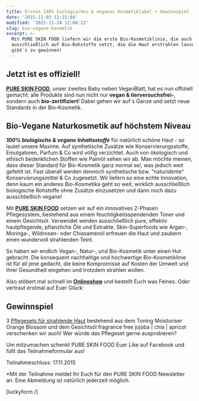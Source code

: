 ```yaml
---
title: Erstes 100% biologisches & veganes Kosmetiklabel + Gewinnspiel
date: '2015-11-03 12:15:04'
modified: '2015-11-24 12:08:22'
slug: bio-vegane-kosmetik
excerpt: >-
  Mit PURE SKIN FOOD liefern wir die erste Bio-Kosmetiklinie, die auch wirklich
  ausschließlich auf Bio-Rohstoffe setzt, die die Haut erstrahlen lassen. 3 Sets
  gibt´s zu gewinnen!
---
```


## Jetzt ist es offiziell!

**[PURE SKIN FOOD](http://www.pureskinfood.de/)**, unser zweites Baby neben VeganBlatt, hat es nun offiziell gemacht: alle Produkte sind nun nicht nur **vegan & tierversuchsfrei-**, sondern auch **bio-zertifiziert**! Dabei gehen wir auf´s Ganze und setzt neue Standards in der Bio-Kosmetik.

[<!-- Image removed (no copyright): veganhase-biologo_large.jpg -->](https://www.veganblatt.com/i/veganhase-biologo_large.jpg)

## Bio-Vegane Naturkosmetik auf höchstem Niveau

**_100% biologische & vegane Inhaltsstoffe_** für natürlich schöne Haut - so lautet unsere Maxime. Auf synthetische Zusätze wie Konservierungsstoffe, Emulgatoren, Parfum & Co wird völlig verzichtet. Auch von ökologisch und ethisch bedenklichen Stoffen wie Palmöl sehen wir ab. Man möchte meinen, dass dieser Standard für Bio-Kosmetik ganz normal sei, was jedoch weit gefehlt ist. Fast überall werden dennoch synthetische bzw. "naturidente" Konservierungsmittel & Co zugesetzt. Wir liefern so eine echte Innovation, denn kaum ein anderes Bio-Kosmetika geht so weit, wirklich ausschließlich biologische Rohstoffe ohne Zusätze einzusetzen und dann noch dazu ausschließlich vegane!

Mit **[PURE SKIN FOOD](http://www.pureskinfood.de/)** setzen wir auf ein innovatives 2-Phasen Pflegesystem, bestehend aus einem feuchtigkeitsspendenden Toner und einem Gesichtsöl. Verwendet werden ausschließlich pure, effektiv hautpflegende, pflanzliche Öle und Extrakte. Skin-Superfoods wie Argan-, Moringa-, Wildrosen- oder Chiasamenöl erfreuen die Haut und zaubern einen wundervoll strahlenden Teint.

[<!-- Image removed (no copyright): Layering-Set-für-reife-trockene-Haut-640x424.jpg -->](https://www.veganblatt.com/i/Layering-Set-für-reife-trockene-Haut.jpg)

So haben wir endlich Vegan-, Natur-, und Bio-Kosmetik unter einen Hut gebracht. Die konsequent nachhaltige und hochwertige Bio-Kosmetiklinie ist für all jene gedacht, die keine Kompromisse auf Kosten der Umwelt und ihrer Gesundheit eingehen und trotzdem strahlen wollen.

Also stöbert mal schnell im **[Onlineshop](http://www.pureskinfood.de/)** und bestellt Euch was Feines. Oder vertraut erstmal auf Euer Glück:

## Gewinnspiel

3 [Pflegesets für strahlende Haut](http://www.pureskinfood.de/collections/layering-pflegesystem/products/layering-set-fur-alle-hauttypen) bestehend aus dem Toning Moisturiser Orange Blossom und dem Gesichtsöl fragrance free jojoba | chia | apricot verschenken wir auch! Wer würde das Pflegeset gerne ausprobieren?

Um mitzumachen schenkt PURE SKIN FOOD Euer Like auf Facebook und füllt das Teilnahmeformular aus!

Teilnahmeschluss: 17.11.2015

\*Mit der Teilnahme meldet Ihr Euch für den PURE SKIN FOOD Newsletter an. Eine Abmeldung ist natürlich jederzeit möglich.

\[luckyform /\]
